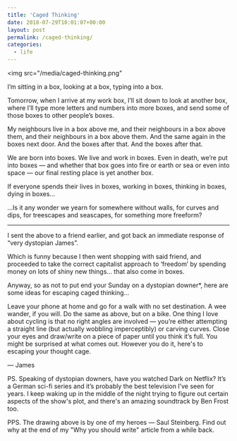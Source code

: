 ```yaml
---
title: 'Caged Thinking'
date: 2018-07-29T10:01:07+00:00
layout: post
permalink: /caged-thinking/
categories:
  - life
---
```


<img src="/media/caged-thinking.png"

I’m sitting in a box, looking at a box, typing into a box.

Tomorrow, when I arrive at my work box, I’ll sit down to look at another box, where I’ll type more letters and numbers into more boxes, and send some of those boxes to other people’s boxes.

My neighbours live in a box above me, and their neighbours in a box above them, and their neighbours in a box above them. And the same again in the boxes next door. And the boxes after that. And the boxes after that.

We are born into boxes. We live and work in boxes. Even in death, we’re put into boxes — and whether that box goes into fire or earth or sea or even into space — our final resting place is yet another box.

If everyone spends their lives in boxes, working in boxes, thinking in boxes, dying in boxes…

…Is it any wonder we yearn for somewhere without walls, for curves and dips, for treescapes and seascapes, for something more freeform?

----

I sent the above to a friend earlier, and got back an immediate response of “very dystopian James”.

Which is funny because I then went shopping with said friend, and proceeded to take the correct capitalist approach to ‘freedom’ by spending money on lots of shiny new things... that also come in boxes.

Anyway, so as not to put end your Sunday on a dystopian downer*, here are some ideas for escaping caged thinking…

Leave your phone at home and go for a walk with no set destination. A wee wander, if you will.
Do the same as above, but on a bike. One thing I love about cycling is that no right angles are involved — you’re either attempting a straight line (but actually wobbling imperceptibly) or carving curves.
Close your eyes and draw/write on a piece of paper until you think it’s full. You might be surprised at what comes out.
However you do it, here's to escaping your thought cage.

— James

PS. Speaking of dystopian downers, have you watched Dark on Netflix? It’s a German sci-fi series and it’s probably the best television I’ve seen for years. I keep waking up in the middle of the night trying to figure out certain aspects of the show's plot, and there's an amazing soundtrack by Ben Frost too.

PPS. The drawing above is by one of my heroes — Saul Steinberg. Find out why at the end of my "Why you should write" article from a while back.
